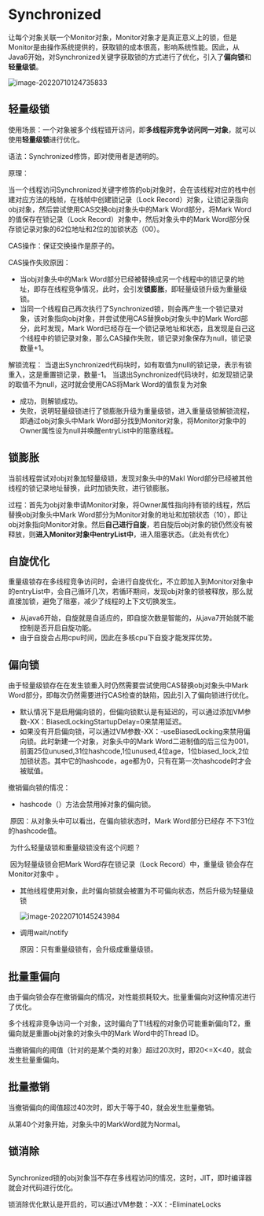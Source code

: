 #  Synchronized

让每个对象关联一个Monitor对象，Monitor对象才是真正意义上的锁，但是Monitor是由操作系统提供的，获取锁的成本很高，影响系统性能。因此，从Java6开始，对Synchronized关键字获取锁的方式进行了优化，引入了**偏向锁**和**轻量级锁**。



![image-20220710124735833](https://cdn.jsdelivr.net/gh/tang6217/MyImageHost@master//assets/202207101247219.png)



## 轻量级锁

使用场景：一个对象被多个线程错开访问，即**多线程非竞争访问同一对象**，就可以使用**轻量级锁**进行优化。

语法：Synchronized修饰，即对使用者是透明的。

原理：

当一个线程访问Synchronized关键字修饰的obj对象时，会在该线程对应的栈中创建对应方法的栈帧，在栈帧中创建锁记录（Lock Record）对象，让锁记录指向obj对象，然后尝试使用CAS交换obj对象头中的Mark Word部分，将Mark Word的值保存在锁记录（Lock Record）对象中，然后对象头中的Mark Word部分保存锁记录对象的62位地址和2位的加锁状态（00）。



CAS操作：保证交换操作是原子的。

CAS操作失败原因：

- 当obj对象头中的Mark Word部分已经被替换成另一个线程中的锁记录的地址，即存在线程竞争情况，此时，会引发**锁膨胀**，即轻量级锁升级为重量级锁。
- 当同一个线程自己再次执行了Synchronized锁，则会再产生一个锁记录对象，该对象指向obj对象，并尝试使用CAS替换obj对象头中的Mark Word部分，此时发现，Mark Word已经存在一个锁记录地址和状态，且发现是自己这个线程中的锁记录对象，那么CAS操作失败，锁记录对象保存为null，锁记录数量+1。 

解锁流程：
		当退出Synchronized代码块时，如有取值为null的锁记录，表示有锁重入，这是重置锁记录，数量-1。
		当退出Synchronized代码块时，如发现锁记录的取值不为null，这时就会使用CAS将Mark Word的值恢复为对象

- 成功，则解锁成功。
- 失败，说明轻量级锁进行了锁膨胀升级为重量级锁，进入重量级锁解锁流程，即通过obj对象头中Mark Word部分找到Monitor对象，将Monitor对象中的Owner属性设为null并唤醒entryList中的阻塞线程。



## 锁膨胀

 当前线程尝试对obj对象加轻量级锁，发现对象头中的Makl Word部分已经被其他线程的锁记录地址替换，此时加锁失败，进行锁膨胀。

过程：首先为obj对象申请Monitor对象，将Owner属性指向持有锁的线程，然后替换obj对象头中Mark Word部分为Monitor对象的地址和加锁状态（10），即让obj对象指向Monitor对象。然后**自己进行自旋**，若自旋后obj对象的锁仍然没有被释放，则**进入Monitor对象中entryList中**，进入阻塞状态。（此处有优化）



## 自旋优化

重量级锁存在多线程竞争访问时，会进行自旋优化，不立即加入到Monitor对象中的entryList中，会自己循环几次，若循环期间，发现obj对象的锁被释放，那么就直接加锁，避免了阻塞，减少了线程的上下文切换发生。

- 从java6开始，自旋就是自适应的，即自旋次数是智能的，从java7开始就不能控制是否开启自旋功能。
- 由于自旋会占用cpu时间，因此在多核cpu下自旋才能发挥优势。



## 偏向锁

由于轻量级锁存在在发生锁重入时仍然需要尝试使用CAS替换obj对象头中Mark Word部分，即每次仍然需要进行CAS检查的缺陷，因此引入了偏向锁进行优化。

- 默认情况下是启用偏向锁的，但偏向锁默认是有延迟的，可以通过添加VM参数-XX：BiasedLockingStartupDelay=0来禁用延迟。
- 如果没有开启偏向锁，可以通过VM参数-XX：-useBiasedLocking来禁用偏向锁。此时新建一个对象，对象头中的Mark Word二进制值的后三位为001，前面25位unused,31位hashcode,1位unused,4位age，1位biased_lock,2位加锁状态。其中它的hashcode，age都为0，只有在第一次hashcode时才会被赋值。

撤销偏向锁的情况：

- hashcode（）方法会禁用掉对象的偏向锁。

​		原因：从对象头中可以看出，在偏向锁状态时，Mark Word部分已经存				不下31位的hashcode值。

​		为什么轻量级锁和重量级锁没有这个问题？

​		因为轻量级锁会把Mark Word存在锁记录（Lock Record）中，重量级				锁会存在Monitor对象中 。

- 其他线程使用对象，此时偏向锁就会被置为不可偏向状态，然后升级为轻量级锁

  ![image-20220710145243984](https://cdn.jsdelivr.net/gh/tang6217/MyImageHost@master//assets/202207101452027.png)  

- 调用wait/notify

  原因：只有重量级锁有，会升级成重量级锁。



## 批量重偏向

由于偏向锁会存在撤销偏向的情况，对性能损耗较大。批量重偏向对这种情况进行了优化。

多个线程非竞争访问一个对象，这时偏向了T1线程的对象仍可能重新偏向T2，重偏向就是重置obj对象的对象头中的Mark Word中的Thread ID。

当撤销偏向的阈值（针对的是某个类的对象）超过20次时，即20<=X<40，就会发生批量重偏向。



## 批量撤销

当撤销偏向的阈值超过40次时，即大于等于40，就会发生批量撤销。

从第40个对象开始，对象头中的MarkWord就为Normal。



## 锁消除

##

Synchronized锁的obj对象当不存在多线程访问的情况，这时，JIT，即时编译器就会对代码进行优化。

锁消除优化默认是开启的，可以通过VM参数：-XX：-EliminateLocks
